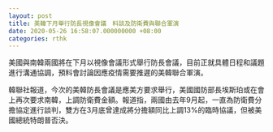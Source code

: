 ```yaml
---
layout: post
title: 美韓下月舉行防長視像會議　料談及防衛費與聯合軍演
date: 2020-05-26 16:58:07.000000000 +08:00
categories: rthk
---
```


美國與南韓兩國將在下月以視像會議形式舉行防長會議，目前正就具體日程和議題進行溝通協調，預料會討論因應疫情需要推遲的美韓聯合軍演。

韓聯社報道，今次的美韓防長會議是應美方要求舉行，美國國防部長埃斯珀或在會上再次要求南韓，上調防衛費金額。報道指，兩國由去年9月起，一直為防衛費分擔協定進行談判，雙方在3月底曾達成將分擔額同比上調13%的臨時協議，但被美國總統特朗普否決。
